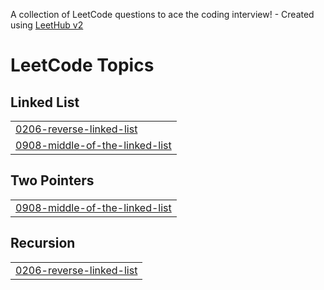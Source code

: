 A collection of LeetCode questions to ace the coding interview! - Created using [LeetHub v2](https://github.com/arunbhardwaj/LeetHub-2.0)
<!---LeetCode Topics Start-->
# LeetCode Topics
## Linked List
|  |
| ------- |
| [0206-reverse-linked-list](https://github.com/Dipak-8/DSA-LinkedList/tree/master/0206-reverse-linked-list) |
| [0908-middle-of-the-linked-list](https://github.com/Dipak-8/DSA-LinkedList/tree/master/0908-middle-of-the-linked-list) |
## Two Pointers
|  |
| ------- |
| [0908-middle-of-the-linked-list](https://github.com/Dipak-8/DSA-LinkedList/tree/master/0908-middle-of-the-linked-list) |
## Recursion
|  |
| ------- |
| [0206-reverse-linked-list](https://github.com/Dipak-8/DSA-LinkedList/tree/master/0206-reverse-linked-list) |
<!---LeetCode Topics End-->